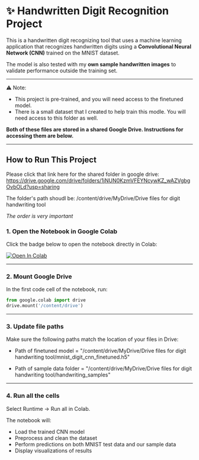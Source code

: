 # ✨ Handwritten Digit Recognition Project
This is a handwritten digit recognizing tool that uses a machine learning application that recognizes handwritten digits using a **Convolutional Neural Network (CNN)** trained on the MNIST dataset.  

The model is also tested with my **own sample handwritten images** to validate performance outside the training set.  

---

⚠️ Note:
- This project is pre-trained, and you will need access to the finetuned model.
- There is a small dataset that I created to help train this modle. You will need access to this folder as well.

**Both of these files are stored in a shared Google Drive. Instructions for accessing them are below.**  


---

##  How to Run This Project

Please click that link here for the shared folder in google drive: https://drive.google.com/drive/folders/1jNUN0KzmVFEYNcywKZ_wAZVgbgOvbOLd?usp=sharing

The folder's path shoudl be:  /content/drive/MyDrive/Drive files for digit handwriting tool

*The order is very important*

### 1. Open the Notebook in Google Colab
Click the badge below to open the notebook directly in Colab:


[![Open In Colab](https://colab.research.google.com/assets/colab-badge.svg)](https://colab.research.google.com/github/emelynyrivas/Handwriting-Digit-Recognizing-Tool/blob/main/Handwriting_Digit_Recognizing_Tool.ipynb)

---

### 2. Mount Google Drive
In the first code cell of the notebook, run:
```python
from google.colab import drive
drive.mount('/content/drive')
```
---

### 3. Update file paths
Make sure the following paths match the location of your files in Drive:

  - Path of finetuned model = "/content/drive/MyDrive/Drive files for digit handwriting tool/mnist_digit_cnn_finetuned.h5"

  - Path of sample data folder = "/content/drive/MyDrive/Drive files for digit handwriting tool/handwriting_samples"

---

### 4. Run all the cells

  Select Runtime → Run all in Colab.

  The notebook will:
  - Load the trained CNN model
  - Preprocess and clean the dataset
  - Perform predictions on both MNIST test data and our sample data
  - Display visualizations of results

